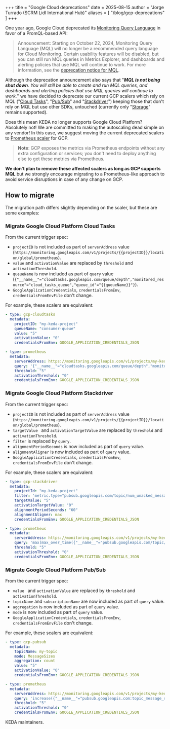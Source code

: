 +++
title = "Google Cloud deprecations"
date = 2025-08-15
author = "Jorge Turrado (SCRM Lidl International Hub)"
aliases = [
"/blog/gcp-deprecations"
]
+++

One year ago, Google Cloud deprecated its [Monitoring Query Language](https://cloud.google.com/monitoring/mql) in favor of a PromQL-based API:

> Announcement: Starting on October 22, 2024, Monitoring Query Language (MQL) will no longer be a recommended query language for Cloud Monitoring. Certain usability features will be disabled, but you can still run MQL queries in Metrics Explorer, and dashboards and alerting policies that use MQL will continue to work. For more information, see the [deprecation notice for MQL](https://cloud.google.com/stackdriver/docs/deprecations/mql).


Although the deprecation announcement also says that "***MQL is not being shut down**. You will still be able to create and run MQL queries, and dashboards and alerting policies that use MQL queries will continue to work.*"
we have decided to deprecate our current GCP scalers which rely on MQL ("[Cloud Tasks](https://keda.sh/docs/latest/scalers/gcp-cloud-tasks/)", "[Pub/Sub](https://keda.sh/docs/latest/scalers/gcp-pub-sub/)" and "[Stackdriver](https://keda.sh/docs/latest/scalers/gcp-stackdriver/)") keeping those that don't rely on MQL but use other SDKs, untouched (currently only "[Storage](https://keda.sh/docs/latest/scalers/gcp-storage/)" remains supported).

Does this mean KEDA no longer supports Google Cloud Platform? Absolutely not! We are committed to making the autoscaling dead simple on any vendor! In this case, we suggest moving the current deprecated scalers to [Prometheus scaler](https://keda.sh/docs/latest/scalers/prometheus/) for GCP.

> **Note**: GCP exposes the metrics via Prometheus endpoints without any extra configuration or services; you don't need to deploy anything else to get these metrics via Prometheus.

**We don't plan to remove these affected scalers as long as GCP supports MQL** but we strongly encourage migrating to a Prometheus-like approach to avoid service disruptions in case of any change on GCP.

## How to migrate

The migration path differs slightly depending on the scaler, but these are some examples:

### Migrate Google Cloud Platform Cloud Tasks

From the current trigger spec:
- `projectID` is not included as part of `serverAddress` value (`https://monitoring.googleapis.com/v1/projects/{{projectID}}/location/global/prometheus`).
- `value` and `activationValue` are replaced by `threshold` and `activationThreshold`.
- `queueName` is now included as part of `query` value (`{"__name__"="cloudtasks.googleapis.com/queue/depth","monitored_resource"="cloud_tasks_queue","queue_id"="{{queueName}}"}`).
- `GoogleApplicationCredentials`, `credentialsFromEnv`, `credentialsFromEnvFile` don't change.

For example, these scalers are equivalent:
```yaml
- type: gcp-cloudtasks
  metadata:
    projectID: "my-keda-project"
    queueName: "consumer-queue"
    value: "5"
    activationValue: "0"
    credentialsFromEnv: GOOGLE_APPLICATION_CREDENTIALS_JSON
```

```yaml
- type: prometheus
  metadata:
    serverAddress: https://monitoring.googleapis.com/v1/projects/my-keda-project/location/global/prometheus
    query: '{"__name__"="cloudtasks.googleapis.com/queue/depth","monitored_resource"="cloud_tasks_queue","queue_id"="consumer-queue"}'
    threshold: "5"
    activationThreshold: "0"
    credentialsFromEnv: GOOGLE_APPLICATION_CREDENTIALS_JSON
```

### Migrate Google Cloud Platform Stackdriver

From the current trigger spec:
- `projectID` is not included as part of `serverAddress` value (`https://monitoring.googleapis.com/v1/projects/{{projectID}}/location/global/prometheus`).
- `targetValue ` and `activationTargetValue` are replaced by `threshold` and `activationThreshold`.
- `filter` is replaced by `query`.
- `alignmentPeriodSeconds` is now included as part of `query` value.
- `alignmentAligner` is now included as part of `query` value.
- `GoogleApplicationCredentials`, `credentialsFromEnv`, `credentialsFromEnvFile` don't change.


For example, these scalers are equivalent:
```yaml
- type: gcp-stackdriver
  metadata:
    projectId: "my-keda-project"
    filter: 'metric.type="pubsub.googleapis.com/topic/num_unacked_messages_by_region" AND resource.type="pubsub_topic" AND resource.label.topic_id="my-keda-topic"'
    targetValue: "5"
    activationTargetValue: "0"
    alignmentPeriodSeconds: "60"
    alignmentAligner: max
    credentialsFromEnv: GOOGLE_APPLICATION_CREDENTIALS_JSON
```

```yaml
- type: prometheus
  metadata:
    serverAddress: https://monitoring.googleapis.com/v1/projects/my-keda-project/location/global/prometheus
    query: 'max(max_over_time({"__name__"="pubsub.googleapis.com/topic/num_unacked_messages_by_region","monitored_resource"="pubsub_topic","topic_id"="my-keda-topic"}[1m]))'
    threshold: "5"
    activationThreshold: "0"
    credentialsFromEnv: GOOGLE_APPLICATION_CREDENTIALS_JSON
```

### Migrate Google Cloud Platform Pub/Sub

From the current trigger spec:
- `value ` and `activationValue` are replaced by `threshold` and `activationThreshold`.
- `topicName` and `subscriptionName` are now included as part of `query` value.
- `aggregation` is now included as part of `query` value.
- `mode` is now included as part of `query` value.
- `GoogleApplicationCredentials`, `credentialsFromEnv`, `credentialsFromEnvFile` don't change.


For example, these scalers are equivalent:
```yaml
- type: gcp-pubsub
  metadata:
    topicName: my-topic
    mode: MessageSizes
    aggregation: count
    value: "5"
    activationValue: "0"
    credentialsFromEnv: GOOGLE_APPLICATION_CREDENTIALS_JSON
```

```yaml
- type: prometheus
  metadata:
    serverAddress: https://monitoring.googleapis.com/v1/projects/my-keda-project/location/global/prometheus
    query: 'increase({"__name__"="pubsub.googleapis.com:topic_message_sizes_count","monitored_resource"="pubsub_topic","topic_id"="my-topic"}[2m])'
    threshold: "5"
    activationThreshold: "0"
    credentialsFromEnv: GOOGLE_APPLICATION_CREDENTIALS_JSON
```

KEDA maintainers.
